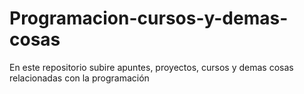# Programacion-cursos-y-demas-cosas
En este repositorio subire apuntes, proyectos, cursos y demas cosas relacionadas con la programación
